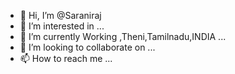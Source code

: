 - 👋 Hi, I’m @Saraniraj
- 👀 I’m interested in ...
- 🌱 I’m currently Working ,Theni,Tamilnadu,INDIA ...
- 💞️ I’m looking to collaborate on ...
- 📫 How to reach me ...

<!---
Saraniraj/Saraniraj is a ✨ special ✨ repository because its `README.md` (this file) appears on your GitHub profile.
You can click the Preview link to take a look at your changes.
--->

